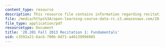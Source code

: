 ```yaml
---
content_type: resource
description: This resource file contains information regarding recitation 1.
file: /media/https%3A/open-learning-course-data-rc.s3.amazonaws.com/20-201-mechanisms-of-drug-actions-fall-2013/c3592a216acb700b8d71a46139996985_MIT20_201F13_R1_funda.pdf
file_type: application/pdf
resourcetype: Document
title: '20.201 Fall 2013 Recitation 1: Fundamentals'
uid: c3592a21-6acb-700b-8d71-a46139996985
---
```

